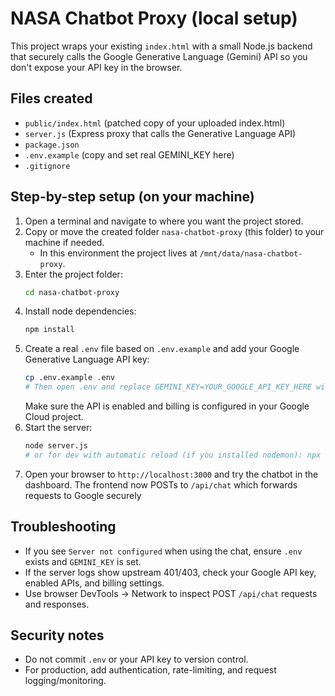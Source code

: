 # NASA Chatbot Proxy (local setup)

This project wraps your existing `index.html` with a small Node.js backend that securely calls the Google Generative Language (Gemini) API so you don't expose your API key in the browser.

## Files created
- `public/index.html` (patched copy of your uploaded index.html)
- `server.js` (Express proxy that calls the Generative Language API)
- `package.json`
- `.env.example` (copy and set real GEMINI_KEY here)
- `.gitignore`

## Step-by-step setup (on your machine)

1. Open a terminal and navigate to where you want the project stored.
2. Copy or move the created folder `nasa-chatbot-proxy` (this folder) to your machine if needed.
   - In this environment the project lives at `/mnt/data/nasa-chatbot-proxy`.
3. Enter the project folder:
   ```bash
   cd nasa-chatbot-proxy
   ```
4. Install node dependencies:
   ```bash
   npm install
   ```
5. Create a real `.env` file based on `.env.example` and add your Google Generative Language API key:
   ```bash
   cp .env.example .env
   # Then open .env and replace GEMINI_KEY=YOUR_GOOGLE_API_KEY_HERE with your key
   ```
   Make sure the API is enabled and billing is configured in your Google Cloud project.
6. Start the server:
   ```bash
   node server.js
   # or for dev with automatic reload (if you installed nodemon): npx nodemon server.js
   ```
7. Open your browser to `http://localhost:3000` and try the chatbot in the dashboard. The frontend now POSTs to `/api/chat` which forwards requests to Google securely

## Troubleshooting
- If you see `Server not configured` when using the chat, ensure `.env` exists and `GEMINI_KEY` is set.
- If the server logs show upstream 401/403, check your Google API key, enabled APIs, and billing settings.
- Use browser DevTools -> Network to inspect POST `/api/chat` requests and responses.

## Security notes
- Do not commit `.env` or your API key to version control.
- For production, add authentication, rate-limiting, and request logging/monitoring.
